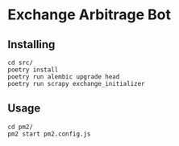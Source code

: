# Exchange Arbitrage Bot

## Installing
```
cd src/
poetry install
poetry run alembic upgrade head
poetry run scrapy exchange_initializer
```

## Usage
```
cd pm2/
pm2 start pm2.config.js
```
